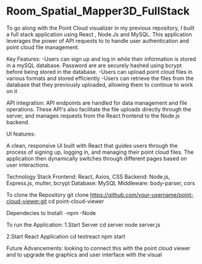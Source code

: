 # Room_Spatial_Mapper3D_FullStack
To go along with the Point Cloud visualizer in my previous repository, I built a full stack application using React , Node.Js and MySQL. This application leverages the power of API requests to to handle user authentication and point cloud file management.

Key Features:
-Users can sign up and log in while their information is stored in a mySQL database. Password are are securely hashed using bcrypt before being stored in the database.
-Users can upload point cloud files in various formats and stored efficiently
-Users can retrieve the files from the database that they previously uploaded, allowing them to continue to work on it

API integration:
API endpoints are handled for data management and file operations. These API's also facilitate the file uploads directly through the server, and manages 
requests from the React frontend to the Node.js backend.

UI features:

A clean, responsive UI built with React that guides users through the process of signing up, logging in, and managing their point cloud files.
The application then dynamically switches through different pages based on user interactions.

Technology Stack
Frontend: React, Axios, CSS
Backend: Node.js, Express.js, multer, bcrypt
Database: MySQL
Middleware: body-parser, cors

To clone the Repository
git clone https://github.com/your-username/point-cloud-viewer.git
cd point-cloud-viewer

Dependecies to Install:
-npm
-Node

To run the Application:
1.Start Server
cd server
node server.js

2.Start React Application
cd testreact
npm start

Future Advancements: looking to connect this with the point cloud viewer and to upgrade the graphics and user interface with the visual


